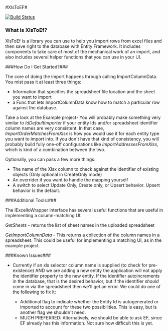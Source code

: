 #XlsToEF#

[![Build Status](https://ci.appveyor.com/api/projects/status/github/ajepst/XlstoEf?branch=master&svg=true)](https://ci.appveyor.com/project/ajepst/xlstoef) 

### What is XlsToEf? ###

XlsToEf is a library you can use to help you import rows from excel files and then save right to the database with Entity Framework.  It includes components to take care of most of the mechanical work of an import, and also includes several helper functions that you can use in your UI.

###How Do I Get Started?###

The core of doing the import happens through calling ImportColumnData. You mist pass it at least three things:

* Information that specifies the spreadsheet file location and the sheet you want to import
* a Func that lets ImportColumnData know how to match a particular row against the database.

Take a look at the Example project- You will probably make something very similar to *IdDefaultImporter* if your entity Ids and/or spreadsheet identifier column names are very consistent. In that case, *ImportOrderMatchesFromXlsx* is how you would use it for each entity type you want to import into. If you don't have that kind of consistency, you will probably build fully one-off configurations like *ImportAddressesFromXlsx*, which is kind of a combination between the two.

Optionally, you can pass a few more things:

* The name of the Xlsx column to check against the identifier of existing objects (Only optional in CreateOnly mode) 
* An overrider if you want to handle the mapping yourself
* A switch to select Update Only, Create only, or Upsert behavior. Upsert behavior is the default.

###Additional Tools:###

The IExcelIoWrapper interface has several useful functions that are useful in implementing a column-matching UI:

*GetSheets* - returns the list of sheet names in the uploaded spreadsheet

*GetImportColumnData* - This returns a collection of the column names in a spreadsheet. This could be useful for implementing a matching UI, as in the example project.

###Known Issues###

* Currently if an xls selector column name is supplied (to check for pre-existence) AND we are adding a new entity the application will not apply the identifier property to the new entity. If the identifier autoincrements in the database, that is the desired behavior, but if the identifier *should* come in via the spreadsheet then we'll get an error. We could do one of the following to fix it:

    * Additional flag to indicate whether the Entity Id is autogenerated or imported to account for these two possibilities.  This is easy, but is another flag we shouldn't need. 
    * MUCH PREFERRED: Alternatively, we should be able to ask EF, since EF already has this information. Not sure how difficult this is yet.
